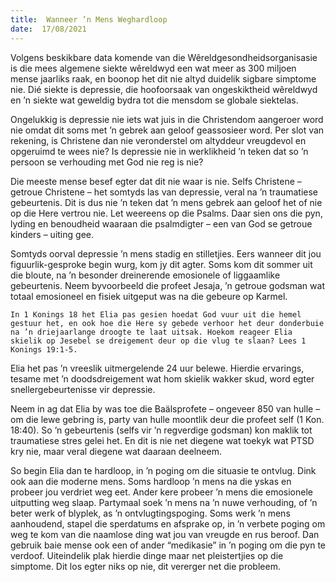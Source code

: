 ```yaml
---
title:  Wanneer ’n Mens Weghardloop
date:  17/08/2021
---
```


Volgens beskikbare data komende van die Wêreldgesondheidsorganisasie is die mees algemene siekte wêreldwyd een wat meer as 300 miljoen mense jaarliks raak, en boonop het dit nie altyd duidelik sigbare simptome nie. Dié siekte is depressie, die hoofoorsaak van ongeskiktheid wêreldwyd en ’n siekte wat geweldig bydra tot die mensdom se globale siektelas.

Ongelukkig is depressie nie iets wat juis in die Christendom aangeroer word nie omdat dit soms met ’n gebrek aan geloof geassosieer word. Per slot van rekening, is Christene dan nie veronderstel om altyddeur vreugdevol en opgeruimd te wees nie? Is depressie nie in werklikheid ’n teken dat so ’n persoon se verhouding met God nie reg is nie?

Die meeste mense besef egter dat dit nie waar is nie. Selfs Christene – getroue Christene – het somtyds las van depressie, veral na ’n traumatiese gebeurtenis. Dit is dus nie ’n teken dat ’n mens gebrek aan geloof het of nie op die Here vertrou nie. Let weereens op die Psalms. Daar sien ons die pyn, lyding en benoudheid waaraan die psalmdigter – een van God se getroue kinders – uiting gee.

Somtyds oorval depressie ’n mens stadig en stilletjies. Eers wanneer dit jou figuurlik-gesproke begin wurg, kom jy dit agter. Soms kom dit sommer uit die bloute, na ’n besonder dreinerende emosionele of liggaamlike gebeurtenis. Neem byvoorbeeld die profeet Jesaja, ’n getroue godsman wat totaal emosioneel en fisiek uitgeput was na die gebeure op Karmel.

`In 1 Konings 18 het Elia pas gesien hoedat God vuur uit die hemel gestuur het, en ook hoe die Here sy gebede verhoor het deur donderbuie na ’n driejaarlange droogte te laat uitsak. Hoekom reageer Elia skielik op Jesebel se dreigement deur op die vlug te slaan? Lees 1 Konings 19:1-5.`

Elia het pas ’n vreeslik uitmergelende 24 uur belewe. Hierdie ervarings, tesame met ’n doodsdreigement wat hom skielik wakker skud, word egter snellergebeurtenisse vir depressie.

Neem in ag dat Elia by was toe die Baälsprofete – ongeveer 850 van hulle – om die lewe gebring is, party van hulle moontlik deur die profeet self (1 Kon. 18:40). So ’n gebeurtenis (selfs vir ’n regverdige godsman) kon maklik tot traumatiese stres gelei het. En dit is nie net diegene wat toekyk wat PTSD kry nie, maar veral diegene wat daaraan deelneem.

So begin Elia dan te hardloop, in ’n poging om die situasie te ontvlug. Dink ook aan die moderne mens. Soms hardloop ’n mens na die yskas en probeer jou verdriet weg eet. Ander kere probeer ’n mens die emosionele uitputting weg slaap. Partymaal soek ’n mens na ’n nuwe verhouding, of ’n beter werk of blyplek, as ’n ontvlugtingspoging. Soms werk ’n mens aanhoudend, stapel die sperdatums en afsprake op, in ’n verbete poging om weg te kom van die naamlose ding wat jou van vreugde en rus beroof. Dan gebruik baie mense ook een of ander “medikasie” in ’n poging om die pyn te verdoof. Uiteindelik plak hierdie dinge maar net pleistertjies op die simptome. Dit los egter niks op nie, dit vererger net die probleem.